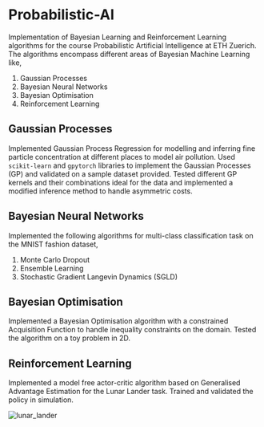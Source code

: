 # Probabilistic-AI
Implementation of Bayesian Learning and Reinforcement Learning algorithms for the course Probabilistic Artificial Intelligence at ETH Zuerich. The algorithms encompass different areas of Bayesian Machine Learning like,
  1. Gaussian Processes
  2. Bayesian Neural Networks
  3. Bayesian Optimisation
  4. Reinforcement Learning

## Gaussian Processes
Implemented Gaussian Process Regression for modelling and inferring fine particle concentration at different places to model air pollution. Used ``` scikit-learn ``` and ``` gpytorch ``` libraries to implement the Gaussian Processes (GP) and validated on a sample dataset provided. Tested different GP kernels and their combinations ideal for the data and implemented a modified inference method to handle asymmetric costs.

## Bayesian Neural Networks
Implemented the following algorithms for multi-class classification task on the MNIST fashion dataset,
  1. Monte Carlo Dropout
  2. Ensemble Learning
  3. Stochastic Gradient Langevin Dynamics (SGLD)
  
## Bayesian Optimisation
Implemented a Bayesian Optimisation algorithm with a constrained Acquisition Function to handle inequality constraints on the domain. Tested the algorithm on a toy problem in 2D.

## Reinforcement Learning
Implemented a model free actor-critic algorithm based on Generalised Advantage Estimation for the Lunar Lander task. Trained and validated the policy in simulation. 

![lunar_lander](https://user-images.githubusercontent.com/36773602/231979794-384cd721-a212-4053-bcb8-2a3941e5a0c5.gif)
